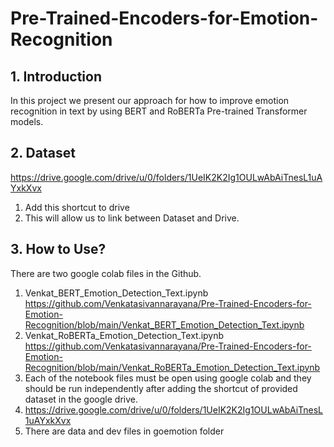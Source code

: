 # Pre-Trained-Encoders-for-Emotion-Recognition
## 1. Introduction 
In this project we present our approach for how to improve emotion recognition in text by using BERT and RoBERTa Pre-trained Transformer models. 
## 2. Dataset
https://drive.google.com/drive/u/0/folders/1UeIK2K2Ig1OULwAbAiTnesL1uAYxkXvx
1. Add this shortcut to drive
2. This will allow us to link between Dataset and Drive.

## 3. How to Use?
There are two google colab files in the Github. 
1. Venkat_BERT_Emotion_Detection_Text.ipynb
https://github.com/Venkatasivannarayana/Pre-Trained-Encoders-for-Emotion-Recognition/blob/main/Venkat_BERT_Emotion_Detection_Text.ipynb
2. Venkat_RoBERTa_Emotion_Detection_Text.ipynb
https://github.com/Venkatasivannarayana/Pre-Trained-Encoders-for-Emotion-Recognition/blob/main/Venkat_RoBERTa_Emotion_Detection_Text.ipynb
3. Each of the notebook files must be open using google colab and they should be run independently after adding the shortcut of provided dataset in the google drive.
4. https://drive.google.com/drive/u/0/folders/1UeIK2K2Ig1OULwAbAiTnesL1uAYxkXvx
5. There are data and dev files in goemotion folder
